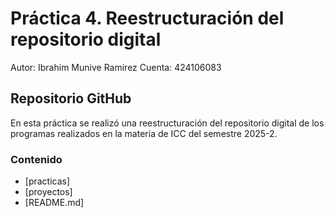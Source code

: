 # Práctica 4. Reestructuración del repositorio digital

Autor: Ibrahim Munive Ramírez
Cuenta: 424106083

## Repositorio GitHub

En esta práctica se realizó una reestructuración del repositorio digital de los programas
realizados en la materia de ICC del semestre 2025-2. 


### Contenido

- [practicas] 
- [proyectos]
- [README.md]
